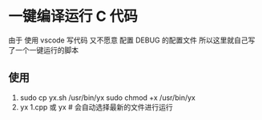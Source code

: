 # 一键编译运行 C 代码

由于 使用  vscode 写代码 又不愿意 配置 DEBUG 的配置文件 所以这里就自己写了一个一键运行的脚本

## 使用

1. 
    sudo cp yx.sh /usr/bin/yx
    sudo chmod +x /usr/bin/yx
2.
    yx 1.cpp
    或
    yx # 会自动选择最新的文件进行运行